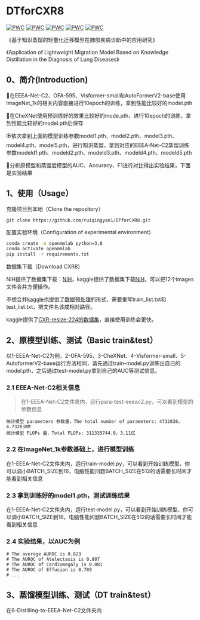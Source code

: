 
# DTforCXR8

[![PWC](https://img.shields.io/endpoint.svg?url=https://paperswithcode.com/badge/eeea-net-an-early-exit-evolutionary-neural/neural-architecture-search-on-cifar-10)](https://paperswithcode.com/sota/neural-architecture-search-on-cifar-10?p=eeea-net-an-early-exit-evolutionary-neural)
[![PWC](https://img.shields.io/endpoint.svg?url=https://paperswithcode.com/badge/eeea-net-an-early-exit-evolutionary-neural/object-detection-on-pascal-voc-2007)](https://paperswithcode.com/sota/object-detection-on-pascal-voc-2007?p=eeea-net-an-early-exit-evolutionary-neural)
[![PWC](https://img.shields.io/endpoint.svg?url=https://paperswithcode.com/badge/eeea-net-an-early-exit-evolutionary-neural/semantic-segmentation-on-cityscapes-val)](https://paperswithcode.com/sota/semantic-segmentation-on-cityscapes-val?p=eeea-net-an-early-exit-evolutionary-neural)
[![PWC](https://img.shields.io/endpoint.svg?url=https://paperswithcode.com/badge/eeea-net-an-early-exit-evolutionary-neural/neural-architecture-search-on-imagenet)](https://paperswithcode.com/sota/neural-architecture-search-on-imagenet?p=eeea-net-an-early-exit-evolutionary-neural)
[![PWC](https://img.shields.io/endpoint.svg?url=https://paperswithcode.com/badge/eeea-net-an-early-exit-evolutionary-neural/image-classification-on-cifar-100)](https://paperswithcode.com/sota/image-classification-on-cifar-100?p=eeea-net-an-early-exit-evolutionary-neural)

《基于知识蒸馏的轻量化迁移模型在肺部疾病诊断中的应用研究》

《Application of Lightweight Migration Model Based on Knowledge Distillation in the Diagnosis of Lung Diseases》

## 0、简介(Introduction)

🌺在EEEA-Net-C2、OFA-595、Visformer-small和AutoFormerV2-base使用ImageNet_1k的相关内容直接进行10epoch的训练，拿到性能比较好的model.pth

🌻在CheXNet使用预训练好的效果比较好的mode.pth，进行10epoch的训练，拿到性能比较好的model.pth后保存

🏵依次拿到上面的模型训练参数model1.pth、model2.pth、model3.pth、model4.pth、model5.pth，进行知识蒸馏，拿到对应的EEEA-Net-C2蒸馏训练参数modeld1.pth、modeld2.pth、modeld3.pth、modeld4.pth、modeld5.pth

🌹分析原模型和蒸馏后模型的AUC、Accuracy、F1进行对比得出实验结果，下面是实验结果

## 1、使用（Usage）

克隆项目到本地（Clone the repository）

```
git clone https://github.com/ruiqingyan1/DTforCXR8.git
```

配置实验环境（Configuration of experimental environment）

```bash
conda create -n openmmlab python=3.8
conda activate openmmlab
pip install -r requirements.txt
```

数据集下载（Download CXR8）

NIH提供了数据集下载：[NIH](https://nihcc.app.box.com/v/ChestXray-NIHCC/folder/36938765345)，kaggle提供了数据集下载[NIH](https://www.kaggle.com/datasets/nih-chest-xrays/data/discussion/300917)，可以把12个images文件合并方便操作。

不想合并[kaggle也提供了数据预处理](https://www.kaggle.com/code/sbernadac/lung-deseases-data-analysis)的形式，需要重写train_list.txt和test_list.txt，把文件名该成相对路径。

kaggle提供了[CXR-resize-224的数据集](https://www.kaggle.com/datasets/khanfashee/nih-chest-x-ray-14-224x224-resized)，直接使用训练会更快。

## 2、原模型训练、测试（Basic train&test）

以1-EEEA-Net-C2为例，2-OFA-595、3-CheXNet、4-Visformer-small、5-AutoformerV2-base运行方法相同，请先通过train-model.py训练出自己的model.pth，之后通过test-model.py拿到自己的AUC等测试信息。

### 2.1 EEEA-Net-C2相关信息

> 在1-EEEA-Net-C2文件夹内，运行para-test-eeeac2.py，可以看到模型的参数信息

```test
统计模型 parameters 参数量，The total number of parameters: 4732838，4.732838M
统计模型 FLOPs 量，Total FLOPs: 311335744.0，3.11亿
```

### 2.2 在ImageNet_1k参数基础上，进行模型训练

在1-EEEA-Net-C2文件夹内，运行train-model.py，可以看到开始训练模型，你可以调小BATCH_SIZE到16，电脑性能问题BATCH_SIZE在512的话需要长时间才能看到相关信息

### 2.3 拿到训练好的model1.pth，测试训练结果

在1-EEEA-Net-C2文件夹内，运行test-model.py，可以看到开始训练模型，你可以调小BATCH_SIZE到16，电脑性能问题BATCH_SIZE在512的话需要长时间才能看到相关信息

### 2.4 实验结果，以AUC为例

```test
# The average AUROC is 0.823
# The AUROC of Atelectasis is 0.807
# The AUROC of Cardiomegaly is 0.881
# The AUROC of Effusion is 0.789
# ...
```



## 3、蒸馏模型训练、测试（DT train&test）

在6-Distilling-to-EEEA-Net-C2文件夹内



